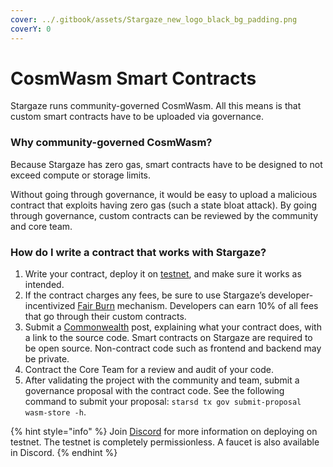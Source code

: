 ```yaml
---
cover: ../.gitbook/assets/Stargaze_new_logo_black_bg_padding.png
coverY: 0
---
```


# CosmWasm Smart Contracts

Stargaze runs community-governed CosmWasm. All this means is that custom smart contracts have to be uploaded via governance.

### Why community-governed CosmWasm?

Because Stargaze has zero gas, smart contracts have to be designed to not exceed compute or storage limits.&#x20;

Without going through governance, it would be easy to upload a malicious contract that exploits having zero gas (such a state bloat attack). By going through governance, custom contracts can be reviewed by the community and core team.

### How do I write a contract that works with Stargaze?

1. Write your contract, deploy it on [testnet](https://testnet.publicawesome.dev/marketplace), and make sure it works as intended.
2. If the contract charges any fees, be sure to use Stargaze’s developer-incentivized [Fair Burn](https://github.com/public-awesome/stargaze-contracts/blob/main/packages/sg-std/src/fees.rs#L10) mechanism. Developers can earn 10% of all fees that go through their custom contracts.
3. Submit a [Commonwealth](https://gov.stargaze.zone) post, explaining what your contract does, with a link to the source code. Smart contracts on Stargaze are required to be open source. Non-contract code such as frontend and backend may be private.
4. Contract the Core Team for a review and audit of your code.
5. After validating the project with the community and team, submit a governance proposal with the contract code. See the following command to submit your proposal: `starsd tx gov submit-proposal wasm-store -h`.

{% hint style="info" %}
Join [Discord](https://discord.gg/stargaze) for more information on deploying on testnet. The testnet is completely permissionless. A faucet is also available in Discord.
{% endhint %}
